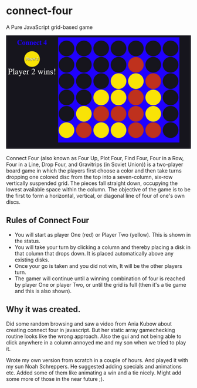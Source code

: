 # connect-four
A Pure JavaScript grid-based game

![image](screens/screenshot1.jpg?raw=true)

Connect Four (also known as Four Up, Plot Four, Find Four, Four in a Row, Four in a Line, Drop Four, and Gravitrips (in Soviet Union)) is a two-player board game in which the players first choose a color and then take turns dropping one colored disc from the top into a seven-column, six-row vertically suspended grid. The pieces fall straight down, occupying the lowest available space within the column. The objective of the game is to be the first to form a horizontal, vertical, or diagonal line of four of one's own discs.


## Rules of Connect Four
* You will start as player One (red) or Player Two (yellow). This is shown in the status.
* You will take your turn by clicking a column and thereby placing a disk in that column that drops down. It is placed automatically above any existing disks.
* Once your go is taken and you did not win, It will be the other players turn.
* The gamer will continue until a winning combination of four is reached by player One or player Two, or until the grid is full (then it's a tie game and this is also shown).

## Why it was created.
Did some random browsing and saw a video from Ania Kubow about creating connect four in javascript.
But her static array gamechecking routine looks like the wrong approach. Also the gui and not being able to click anywhere in a column annoyed me and my son when
we tried to play it.

Wrote my own version from scratch in a couple of hours. And played it with my sun Noah Schreppers. He suggested adding specials and animations etc.
Added some of them like animating a win and a tie nicely. Might add some more of those in the near future ;).

